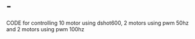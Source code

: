 # -
CODE  for controlling 10 motor using dshot600, 2 motors using  pwm 50hz and 2 motors using pwm 100hz
